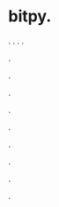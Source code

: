 # bitpy.
.
.
.
.












.






















































.
























.



























.

















































































.































































.































































































.















.



















.
